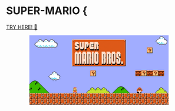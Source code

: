 # SUPER-MARIO {

[TRY HERE! 🚀](https://amargopastor.github.io/super-mario-bros/)

<p align="center">
  <img src="./public/img/readme_img.jpeg" style="width: 75%">
</p>
